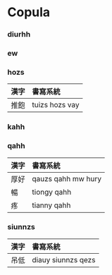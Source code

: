 # Copula

### diurhh

### ew

### hozs

| 漢字 | 書寫系統 |
| :--- | :--- |
| 推飽 | tuizs hozs vay |

### kahh

### qahh

| 漢字 | 書寫系統 |
| :--- | :--- |
| 厚好 | qauzs qahh mw hury |
| 暢 | tiongy qahh |
| 疼 | tianny qahh |

### siunnzs

| 漢字 | 書寫系統 |
| :--- | :--- |
| 吊低 | diauy siunnzs qezs |


